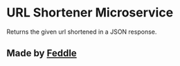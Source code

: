 URL Shortener Microservice
==========================

Returns the given url shortened in a JSON response.
 
Made by [Feddle](https://github.com/Feddle)
-------------------

